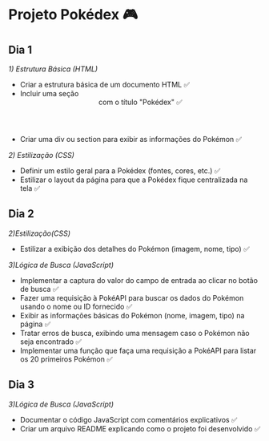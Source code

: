 <h1>Projeto Pokédex 🎮</h1>  
<h2>Dia 1</h2>
<i>1) Estrutura Básica (HTML)</i>
<ul>
<li>Criar a estrutura básica de um documento HTML ✅</li>
<li>Incluir uma seção <header> com o título "Pokédex" ✅</li>
<li>Criar uma div ou section para exibir as informações do Pokémon ✅</li>
</ul>

<i>2) Estilização (CSS)</i>
<ul>
<li>Definir um estilo geral para a Pokédex (fontes, cores, etc.) ✅ </li>
<li>Estilizar o layout da página para que a Pokédex fique centralizada na tela ✅</li>
</ul>

<h2>Dia 2</h2>
<i>2)Estilização(CSS)</i>
<ul>
<li>Estilizar a exibição dos detalhes do Pokémon (imagem, nome, tipo) ✅</li>
</ul>

<i>3)Lógica de Busca (JavaScript)</i>
<ul>
<li>Implementar a captura do valor do campo de entrada ao clicar no botão de busca ✅</li>
<li>Fazer uma requisição à PokéAPI para buscar os dados do Pokémon usando o nome ou ID fornecido ✅</li>
<li>Exibir as informações básicas do Pokémon (nome, imagem, tipo) na página ✅</li>
<li>Tratar erros de busca, exibindo uma mensagem caso o Pokémon não seja encontrado ✅</li>
<li>Implementar uma função que faça uma requisição a PokéAPI para listar os 20 primeiros Pokémon  ✅</li>
</ul>

<h2>Dia 3</h2>
<i>3)Lógica de Busca (JavaScript)</i>
<ul>
  <li>Documentar o código JavaScript com comentários explicativos ✅</li>
  <li>Criar um arquivo README explicando como o projeto foi desenvolvido ✅</li>
</ul>
